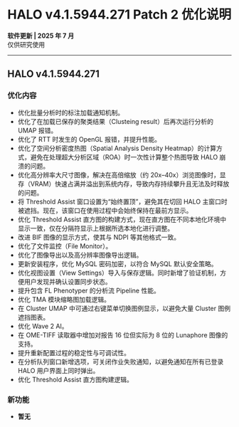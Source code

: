 <h1>HALO v4.1.5944.271 Patch 2 优化说明</h1>

<p><strong>软件更新 | 2025 年 7 月</strong><br>仅供研究使用</p>

<hr>

<h2>HALO v4.1.5944.271</h2>

<h3>优化内容</h3>
<ul>
  <li>优化批量分析时的标注加载通知机制。
  <li>优化了在加载已保存的聚类结果（Clusteing result）后再次运行分析的 UMAP 报错。</li>
  <li>优化了 RTT 时发生的 OpenGL 报错，并提升性能。</li>
  <li>优化了空间分析密度热图（Spatial Analysis Density Heatmap）的计算方式，避免在处理超大分析区域（ROA）时一次性计算整个热图导致 HALO 崩溃的问题。</li>
  <li>优化高分辨率大尺寸图像，解决在高倍缩放（约 20x–40x）浏览图像时，显存（VRAM）快速占满并溢出到系统内存，导致内存持续攀升且无法及时释放的问题。</li>
  <li>将 Threshold Assist 窗口设置为“始终置顶”，避免其在切回 HALO 主窗口时被遮挡。现在，该窗口在使用过程中会始终保持在最前方显示。</li>
  <li>优化 Threshold Assist 直方图的构建方式，现在直方图在不同本地化环境中显示一致，仅在分隔符显示上根据所选本地化进行调整。</li>
  <li>改进 BIF 图像的显示方式，使其与 NDPI 等其他格式一致。</li>
  <li>优化了文件监控（File Monitor）。</li>
  <li>优化了图像导出以及高分辨率图像导出逻辑。</li>
  <li>更新安装程序，优化 MySQL 密码加密，以符合 MySQL 默认安全策略。</li>
  <li>优化视图设置（View Settings）导入与保存逻辑。同时新增了验证机制，方便用户发现并确认设置同步状态。</li>
  <li>提升包含 FL Phenotyper 的分析流 Pipeline 性能。</li>
  <li>优化 TMA 模块缩略图加载逻辑。
  <li>在 Cluster UMAP 中可通过右键菜单切换图例显示，以避免大量 Cluster 图例遮挡图表。</li>
  <li>优化 Wave 2 AI。</li>
  <li>在 OME-TIFF 读取器中增加对报告 16 位但实际为 8 位的 Lunaphore 图像的支持。</li>
  <li>提升重新配置过程的稳定性与可调试性。</li>
  <li>在分析队列窗口新增选项，可关闭作业失败通知，以避免通知在所有已登录 HALO 用户界面上同时弹出。</li>
  <li>优化 Threshold Assist 直方图构建逻辑。</li>
</ul>

<h3>新功能</h3>
<ul>
  <li><strong>暂无</strong></li>
</ul><!--##{"timestamp":1752740981}##-->